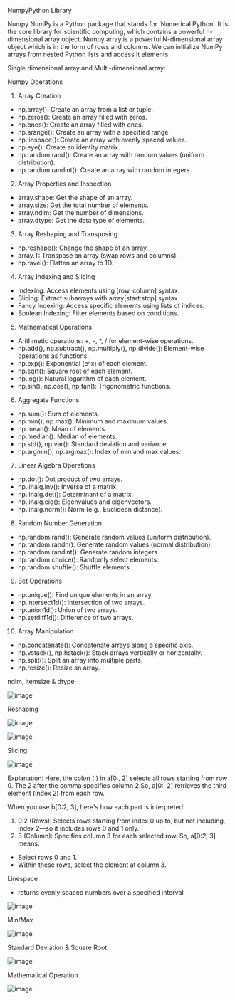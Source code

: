NumpyPython Library 

Numpy
NumPy is a Python package that stands for ‘Numerical Python’. It is the core library for scientific computing, which contains a powerful n-dimensional array object.
Numpy array is a powerful N-dimensional array object which is in the form of rows and columns. We can initialize NumPy arrays from nested Python lists and access it elements.

Single dimensional array and Multi-dimensional array:
 

Numpy Operations
1. Array Creation
-	np.array(): Create an array from a list or tuple.
-	np.zeros(): Create an array filled with zeros.
-	np.ones(): Create an array filled with ones.
-	np.arange(): Create an array with a specified range.
-	np.linspace(): Create an array with evenly spaced values.
-	np.eye(): Create an identity matrix.
-	np.random.rand(): Create an array with random values (uniform distribution).
-	np.random.randint(): Create an array with random integers.

2. Array Properties and Inspection
-	array.shape: Get the shape of an array.
-	array.size: Get the total number of elements.
-	array.ndim: Get the number of dimensions.
-	array.dtype: Get the data type of elements.

3. Array Reshaping and Transposing
-	np.reshape(): Change the shape of an array.
-	array.T: Transpose an array (swap rows and columns).
-	np.ravel(): Flatten an array to 1D.

4. Array Indexing and Slicing
-	Indexing: Access elements using [row, column] syntax.
-	Slicing: Extract subarrays with array[start:stop] syntax.
-	Fancy Indexing: Access specific elements using lists of indices.
-	Boolean Indexing: Filter elements based on conditions.

5. Mathematical Operations
-	Arithmetic operations: +, -, *, / for element-wise operations.
-	np.add(), np.subtract(), np.multiply(), np.divide(): Element-wise operations as functions.
-	np.exp(): Exponential (e^x) of each element.
-	np.sqrt(): Square root of each element.
-	np.log(): Natural logarithm of each element.
-	np.sin(), np.cos(), np.tan(): Trigonometric functions.

6. Aggregate Functions
-	np.sum(): Sum of elements.
-	np.min(), np.max(): Minimum and maximum values.
-	np.mean(): Mean of elements.
-	np.median(): Median of elements.
-	np.std(), np.var(): Standard deviation and variance.
-	np.argmin(), np.argmax(): Index of min and max values.

7. Linear Algebra Operations
-	np.dot(): Dot product of two arrays.
-	np.linalg.inv(): Inverse of a matrix.
-	np.linalg.det(): Determinant of a matrix.
-	np.linalg.eig(): Eigenvalues and eigenvectors.
-	np.linalg.norm(): Norm (e.g., Euclidean distance).

8. Random Number Generation
-	np.random.rand(): Generate random values (uniform distribution).
-	np.random.randn(): Generate random values (normal distribution).
-	np.random.randint(): Generate random integers.
-	np.random.choice(): Randomly select elements.
-	np.random.shuffle(): Shuffle elements.

9. Set Operations
-	np.unique(): Find unique elements in an array.
-	np.intersect1d(): Intersection of two arrays.
-	np.union1d(): Union of two arrays.
-	np.setdiff1d(): Difference of two arrays.

10. Array Manipulation
-	np.concatenate(): Concatenate arrays along a specific axis.
-	np.vstack(), np.hstack(): Stack arrays vertically or horizontally.
-	np.split(): Split an array into multiple parts.
-	np.resize(): Resize an array.

ndim, itemsize & dtype

![image](https://github.com/user-attachments/assets/adc1d602-392c-4744-9f5a-7918ec7a303c)
 
Reshaping

![image](https://github.com/user-attachments/assets/2a847f3b-f1bd-4348-b2dd-3b4100c319e1)

![image](https://github.com/user-attachments/assets/029dc48a-e8de-4d8a-bd32-8174860118f5)



Slicing

![image](https://github.com/user-attachments/assets/666dbe08-b4ad-4230-ad18-b322a41eaf5a)

Explanation:
Here, the colon (:) in a[0:, 2] selects all rows starting from row 0.
The 2 after the comma specifies column 2.So, a[0:, 2] retrieves the third element (index 2) from each row.

When you use b[0:2, 3], here's how each part is interpreted:
1.	0:2 (Rows): Selects rows starting from index 0 up to, but not including, index 2—so it includes rows 0 and 1 only.
2.	3 (Column): Specifies column 3 for each selected row.
So, a[0:2, 3] means:
-	Select rows 0 and 1.
-	Within these rows, select the element at column 3.

Linespace
-	returns evenly spaced numbers over a specified interval

![image](https://github.com/user-attachments/assets/afead951-10b0-43bd-b978-e061a3abfe04)

Min/Max

![image](https://github.com/user-attachments/assets/6725e324-10ec-4c3f-a2a0-6f508f9d1954)

Standard Deviation & Square Root

![image](https://github.com/user-attachments/assets/f01ed759-1d28-4afb-91de-5c8fbc7cf952)

Mathematical Operation

![image](https://github.com/user-attachments/assets/8019155c-c2aa-44ba-9759-a57abbe86ccc)
 

